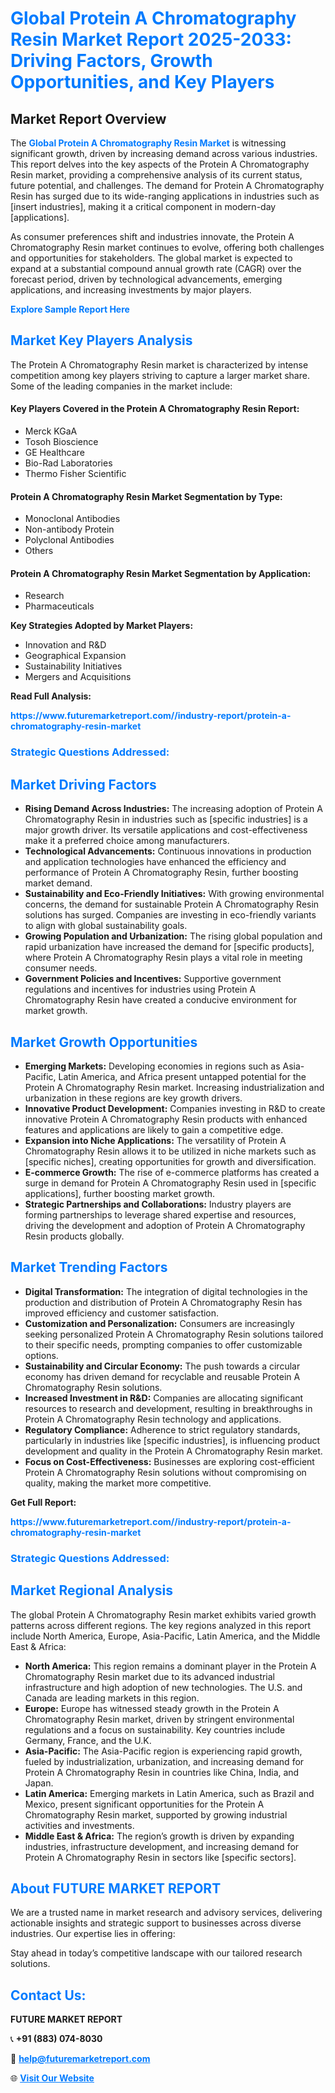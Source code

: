 <h1 style="color: #007BFF;">Global Protein A Chromatography Resin Market Report 2025-2033: Driving Factors, Growth Opportunities, and Key Players</h1>

<section id="overview">
<h2>Market Report Overview</h2>
<p>The <a href="https://www.futuremarketreport.com//industry-report/protein-a-chromatography-resin-market" style="color: #007BFF; text-decoration: none;"><strong>Global Protein A Chromatography Resin Market</strong></a> is witnessing significant growth, driven by increasing demand across various industries. This report delves into the key aspects of the Protein A Chromatography Resin market, providing a comprehensive analysis of its current status, future potential, and challenges. The demand for Protein A Chromatography Resin has surged due to its wide-ranging applications in industries such as [insert industries], making it a critical component in modern-day [applications].</p>
<p>As consumer preferences shift and industries innovate, the Protein A Chromatography Resin market continues to evolve, offering both challenges and opportunities for stakeholders. The global market is expected to expand at a substantial compound annual growth rate (CAGR) over the forecast period, driven by technological advancements, emerging applications, and increasing investments by major players.</p>
</section>

<section id="overview">
<p><a href="https://www.futuremarketreport.com//request-sample/reportId=48981" style="color: #007BFF; text-decoration: none;"><strong>Explore Sample Report Here</strong></a></p>
</section>

<section id="key-players">
<h2 style="color: #007BFF;">Market Key Players Analysis</h2>
<p>The Protein A Chromatography Resin market is characterized by intense competition among key players striving to capture a larger market share. Some of the leading companies in the market include:</p>
<h4>Key Players Covered in the Protein A Chromatography Resin Report:</h4>
<ul><li>Merck KGaA</li><li>Tosoh Bioscience</li><li>GE Healthcare</li><li>Bio-Rad Laboratories</li><li>Thermo Fisher Scientific</li></ul>
<h4>Protein A Chromatography Resin Market Segmentation by Type:</h4>
<ul><li>Monoclonal Antibodies</li><li>Non-antibody Protein</li><li>Polyclonal Antibodies</li><li>Others</li></ul>

<h4>Protein A Chromatography Resin Market Segmentation by Application:</h4>
<ul><li>Research</li><li>Pharmaceuticals</li></ul>
<p><strong>Key Strategies Adopted by Market Players:</strong></p>
<ul>
<li>Innovation and R&D</li>
<li>Geographical Expansion</li>
<li>Sustainability Initiatives</li>
<li>Mergers and Acquisitions</li>
</ul>
</section>

<section>
<p><strong>Read Full Analysis: </strong></p><a href="https://www.futuremarketreport.com//industry-report/protein-a-chromatography-resin-market" style="color: #007BFF; text-decoration: none;"><strong>https://www.futuremarketreport.com//industry-report/protein-a-chromatography-resin-market</strong></a>
<h3 style="color: #007BFF;">Strategic Questions Addressed:</h3>
</section>

<section id="driving-factors">
<h2 style="color: #007BFF;">Market Driving Factors</h2>
<ul>
<li><strong>Rising Demand Across Industries:</strong> The increasing adoption of Protein A Chromatography Resin in industries such as [specific industries] is a major growth driver. Its versatile applications and cost-effectiveness make it a preferred choice among manufacturers.</li>
<li><strong>Technological Advancements:</strong> Continuous innovations in production and application technologies have enhanced the efficiency and performance of Protein A Chromatography Resin, further boosting market demand.</li>
<li><strong>Sustainability and Eco-Friendly Initiatives:</strong> With growing environmental concerns, the demand for sustainable Protein A Chromatography Resin solutions has surged. Companies are investing in eco-friendly variants to align with global sustainability goals.</li>
<li><strong>Growing Population and Urbanization:</strong> The rising global population and rapid urbanization have increased the demand for [specific products], where Protein A Chromatography Resin plays a vital role in meeting consumer needs.</li>
<li><strong>Government Policies and Incentives:</strong> Supportive government regulations and incentives for industries using Protein A Chromatography Resin have created a conducive environment for market growth.</li>
</ul>
</section>

<section id="growth-opportunities">
<h2 style="color: #007BFF;">Market Growth Opportunities</h2>
<ul>
<li><strong>Emerging Markets:</strong> Developing economies in regions such as Asia-Pacific, Latin America, and Africa present untapped potential for the Protein A Chromatography Resin market. Increasing industrialization and urbanization in these regions are key growth drivers.</li>
<li><strong>Innovative Product Development:</strong> Companies investing in R&D to create innovative Protein A Chromatography Resin products with enhanced features and applications are likely to gain a competitive edge.</li>
<li><strong>Expansion into Niche Applications:</strong> The versatility of Protein A Chromatography Resin allows it to be utilized in niche markets such as [specific niches], creating opportunities for growth and diversification.</li>
<li><strong>E-commerce Growth:</strong> The rise of e-commerce platforms has created a surge in demand for Protein A Chromatography Resin used in [specific applications], further boosting market growth.</li>
<li><strong>Strategic Partnerships and Collaborations:</strong> Industry players are forming partnerships to leverage shared expertise and resources, driving the development and adoption of Protein A Chromatography Resin products globally.</li>
</ul>
</section>

<section id="trending-factors">
<h2 style="color: #007BFF;">Market Trending Factors</h2>
<ul>
<li><strong>Digital Transformation:</strong> The integration of digital technologies in the production and distribution of Protein A Chromatography Resin has improved efficiency and customer satisfaction.</li>
<li><strong>Customization and Personalization:</strong> Consumers are increasingly seeking personalized Protein A Chromatography Resin solutions tailored to their specific needs, prompting companies to offer customizable options.</li>
<li><strong>Sustainability and Circular Economy:</strong> The push towards a circular economy has driven demand for recyclable and reusable Protein A Chromatography Resin solutions.</li>
<li><strong>Increased Investment in R&D:</strong> Companies are allocating significant resources to research and development, resulting in breakthroughs in Protein A Chromatography Resin technology and applications.</li>
<li><strong>Regulatory Compliance:</strong> Adherence to strict regulatory standards, particularly in industries like [specific industries], is influencing product development and quality in the Protein A Chromatography Resin market.</li>
<li><strong>Focus on Cost-Effectiveness:</strong> Businesses are exploring cost-efficient Protein A Chromatography Resin solutions without compromising on quality, making the market more competitive.</li>
</ul>
</section>

<section>
<p><strong>Get Full Report: </strong></p><a href="https://www.futuremarketreport.com//industry-report/protein-a-chromatography-resin-market" style="color: #007BFF; text-decoration: none;"><strong>https://www.futuremarketreport.com//industry-report/protein-a-chromatography-resin-market</strong></a>
<h3 style="color: #007BFF;">Strategic Questions Addressed:</h3>
</section>


<section id="regional-analysis">
<h2 style="color: #007BFF;">Market Regional Analysis</h2>
<p>The global Protein A Chromatography Resin market exhibits varied growth patterns across different regions. The key regions analyzed in this report include North America, Europe, Asia-Pacific, Latin America, and the Middle East & Africa:</p>
<ul>
<li><strong>North America:</strong> This region remains a dominant player in the Protein A Chromatography Resin market due to its advanced industrial infrastructure and high adoption of new technologies. The U.S. and Canada are leading markets in this region.</li>
<li><strong>Europe:</strong> Europe has witnessed steady growth in the Protein A Chromatography Resin market, driven by stringent environmental regulations and a focus on sustainability. Key countries include Germany, France, and the U.K.</li>
<li><strong>Asia-Pacific:</strong> The Asia-Pacific region is experiencing rapid growth, fueled by industrialization, urbanization, and increasing demand for Protein A Chromatography Resin in countries like China, India, and Japan.</li>
<li><strong>Latin America:</strong> Emerging markets in Latin America, such as Brazil and Mexico, present significant opportunities for the Protein A Chromatography Resin market, supported by growing industrial activities and investments.</li>
<li><strong>Middle East & Africa:</strong> The region’s growth is driven by expanding industries, infrastructure development, and increasing demand for Protein A Chromatography Resin in sectors like [specific sectors].</li>
</ul>
</section>

<footer>
<h2 style="color: #007BFF;">About FUTURE MARKET REPORT</h2>
<p>We are a trusted name in market research and advisory services, delivering actionable insights and strategic support to businesses across diverse industries. Our expertise lies in offering:</p>

<p>Stay ahead in today’s competitive landscape with our tailored research solutions.</p>

<h2 style="color: #007BFF;">Contact Us:</h2>
<p><strong>FUTURE MARKET REPORT</strong></p>
<p>📞 <strong>+91 (883) 074-8030</strong></p>
<p>📧 <strong><a href="mailto:help@futuremarketreport.com" style="color: #007BFF;">help@futuremarketreport.com</a></strong></p>
<p>🌐 <strong><a href="https://www.futuremarketreport.com/" style="color: #007BFF;">Visit Our Website</a></strong></p>
</footer>